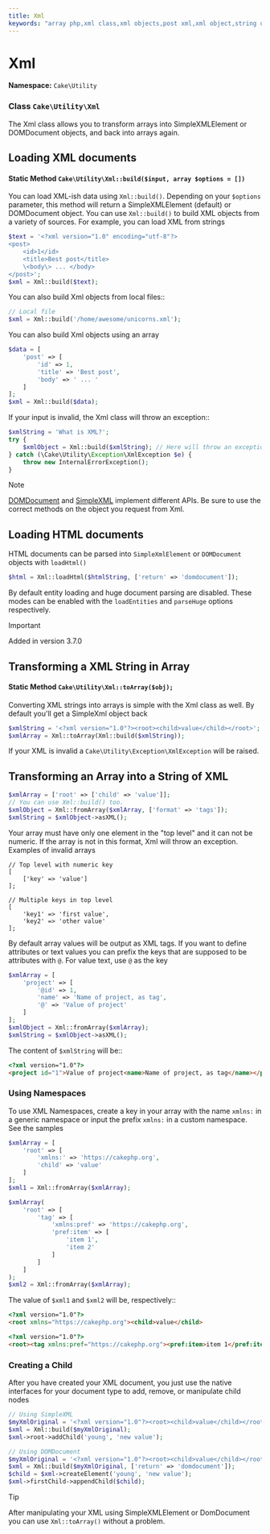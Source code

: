 ```yaml
---
title: Xml
keywords: "array php,xml class,xml objects,post xml,xml object,string url,string data,xml parser,php 5,bakery,constructor,php xml,cakephp,php file,unicorns,meth"
---
```


# Xml

**Namespace:** `Cake\Utility`

### Class `Cake\Utility\Xml`

The Xml class allows you to transform arrays into SimpleXMLElement or
DOMDocument objects, and back into arrays again.

## Loading XML documents

#### Static Method `Cake\Utility\Xml::build($input, array $options = [])`

You can load XML-ish data using `Xml::build()`. Depending on your
`$options` parameter, this method will return a SimpleXMLElement (default)
or DOMDocument object. You can use `Xml::build()` to build XML
objects from a variety of sources.  For example, you can load XML from
strings

```php
$text = '<?xml version="1.0" encoding="utf-8"?>
<post>
    <id>1</id>
    <title>Best post</title>
    \<body\> ... </body>
</post>';
$xml = Xml::build($text);

```

You can also build Xml objects from local files::

```php
// Local file
$xml = Xml::build('/home/awesome/unicorns.xml');

```

You can also build Xml objects using an array

```php
$data = [
    'post' => [
        'id' => 1,
        'title' => 'Best post',
        'body' => ' ... '
    ]
];
$xml = Xml::build($data);

```

If your input is invalid, the Xml class will throw an exception::

```php
$xmlString = 'What is XML?';
try {
    $xmlObject = Xml::build($xmlString); // Here will throw an exception
} catch (\Cake\Utility\Exception\XmlException $e) {
    throw new InternalErrorException();
}

```

> [!NOTE]
> [DOMDocument](https://php.net/domdocument) and
> [SimpleXML](https://php.net/simplexml) implement different APIs.
> Be sure to use the correct methods on the object you request from Xml.
>

## Loading HTML documents

HTML documents can be parsed into `SimpleXmlElement` or `DOMDocument`
objects with `loadHtml()`

```php
$html = Xml::loadHtml($htmlString, ['return' => 'domdocument']);

```

By default entity loading and huge document parsing are disabled. These modes
can be enabled with the `loadEntities` and `parseHuge` options respectively.

> [!IMPORTANT]
> Added in version 3.7.0
>

## Transforming a XML String in Array

#### Static Method `Cake\Utility\Xml::toArray($obj);`

Converting XML strings into arrays is simple with the Xml class as well. By
default you'll get a SimpleXml object back

```php
$xmlString = '<?xml version="1.0"?><root><child>value</child></root>';
$xmlArray = Xml::toArray(Xml::build($xmlString));

```

If your XML is invalid a `Cake\Utility\Exception\XmlException` will be raised.

## Transforming an Array into a String of XML

```php
$xmlArray = ['root' => ['child' => 'value']];
// You can use Xml::build() too.
$xmlObject = Xml::fromArray($xmlArray, ['format' => 'tags']);
$xmlString = $xmlObject->asXML();

```

Your array must have only one element in the "top level" and it can not be
numeric. If the array is not in this format, Xml will throw an exception.
Examples of invalid arrays

```
// Top level with numeric key
[
    ['key' => 'value']
];

// Multiple keys in top level
[
    'key1' => 'first value',
    'key2' => 'other value'
];

```

By default array values will be output as XML tags. If you want to define
attributes or text values you can prefix the keys that are supposed to be
attributes with `@`. For value text, use `@` as the key

```php
$xmlArray = [
    'project' => [
        '@id' => 1,
        'name' => 'Name of project, as tag',
        '@' => 'Value of project'
    ]
];
$xmlObject = Xml::fromArray($xmlArray);
$xmlString = $xmlObject->asXML();

```

The content of `$xmlString` will be::

```html
<?xml version="1.0"?>
<project id="1">Value of project<name>Name of project, as tag</name></project>

```

### Using Namespaces

To use XML Namespaces, create a key in your array with the name `xmlns:`
in a generic namespace or input the prefix `xmlns:` in a custom namespace. See
the samples

```php
$xmlArray = [
    'root' => [
        'xmlns:' => 'https://cakephp.org',
        'child' => 'value'
    ]
];
$xml1 = Xml::fromArray($xmlArray);

$xmlArray(
    'root' => [
        'tag' => [
            'xmlns:pref' => 'https://cakephp.org',
            'pref:item' => [
                'item 1',
                'item 2'
            ]
        ]
    ]
);
$xml2 = Xml::fromArray($xmlArray);

```

The value of `$xml1` and `$xml2` will be, respectively::

```html
<?xml version="1.0"?>
<root xmlns="https://cakephp.org"><child>value</child>

<?xml version="1.0"?>
<root><tag xmlns:pref="https://cakephp.org"><pref:item>item 1</pref:item><pref:item>item 2</pref:item></tag></root>

```

### Creating a Child

After you have created your XML document, you just use the native interfaces for
your document type to add, remove, or manipulate child nodes

```php
// Using SimpleXML
$myXmlOriginal = '<?xml version="1.0"?><root><child>value</child></root>';
$xml = Xml::build($myXmlOriginal);
$xml->root->addChild('young', 'new value');

// Using DOMDocument
$myXmlOriginal = '<?xml version="1.0"?><root><child>value</child></root>';
$xml = Xml::build($myXmlOriginal, ['return' => 'domdocument']);
$child = $xml->createElement('young', 'new value');
$xml->firstChild->appendChild($child);

```

> [!TIP]
> After manipulating your XML using SimpleXMLElement or DomDocument you can
> use `Xml::toArray()` without a problem.
>